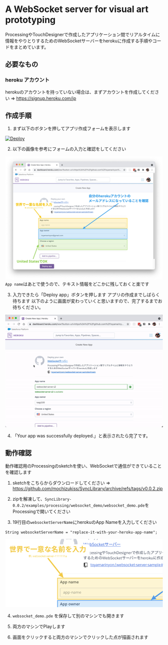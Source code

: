 # A WebSocket server for visual art prototyping
ProcessingやTouchDesignerで作成したアプリケーション間でリアルタイムに情報をやりとりするためのWebSocketサーバーをherokuに作成する手順やコードをまとめています。
## 必要なもの
### heroku アカウント
herokuのアカウントを持っていない場合は、まずアカウントを作成してください
⇒ https://signup.heroku.com/jp
## 作成手順
1. まず以下のボタンを押してアプリ作成フォームを表示します

[![Deploy](https://www.herokucdn.com/deploy/button.svg)](https://heroku.com/deploy)

2. 以下の画像を参考にフォームの入力と確認をしてください

![heroku-guide-001](images/heroku-guide-001.jpeg)
`App name`はあとで使うので、テキスト情報をどこかに残しておくと楽です

3. 入力できたら「Deploy app」ボタンを押します
アプリの作成までしばらく待ちます
以下のように画面が変わっていくと思いますので、完了するまでお待ちください。

![heroku-guide-002](images/heroku-guide-002.gif)

4. 「Your app was successfully deployed.」と表示されたら完了です。

## 動作確認
動作確認用のProcessingのsketchを使い、WebSocketで通信ができていることを確認します

1. sketchをこちらからダウンロードしてください
⇒ https://github.com/mochizukiss/SyncLibrary/archive/refs/tags/v0.0.2.zip

2. zipを解凍して、`SyncLibrary-0.0.2/examples/processing/websocket_demo/websocket_demo.pde`をProcessingで開いてください

3. 19行目の`websocketServerName`にherokuのApp Nameを入力してください
```
String websocketServerName = "replace-it-with-your-heroku-app-name";
```

![heroku-guide-003](images/heroku-guide-003.png)

4. `websocket_demo.pde` を保存して別のマシンでも開きます

5. 両方のマシンでPlayします

6. 画面をクリックすると両方のマシンでクリックした点が描画されます